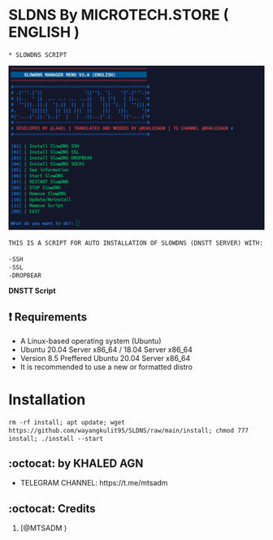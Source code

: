 # SLDNS By MICROTECH.STORE ( ENGLISH )
```
* SLOWDNS SCRIPT
```
![logo](https://raw.githubusercontent.com/wayangkulit95/SLDNS/main/AGN-DNS.png)

```
THIS IS A SCRIPT FOR AUTO INSTALLATION OF SLOWDNS (DNSTT SERVER) WITH:

-SSH
-SSL
-DROPBEAR
```

**DNSTT Script**

## :heavy_exclamation_mark: Requirements

* A Linux-based operating system (Ubuntu) 
* Ubuntu 20.04 Server x86_64 / 18.04 Server x86_64
* Version 8.5 Preffered Ubuntu 20.04 Server x86_64
* It is recommended to use a new or formatted distro

# Installation
```
rm -rf install; apt update; wget https://github.com/wayangkulit95/SLDNS/raw/main/install; chmod 777 install; ./install --start

```


## :octocat: by KHALED AGN
<ul>
 <li>TELEGRAM CHANNEL: https://t.me/mtsadm</li>
 
 </ul>
 

## :octocat: Credits

1. [@MTSADM )
